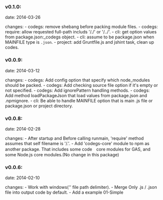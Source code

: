 ### v0.1.0:
date: 2014-03-26

changes:
    - codegs: remove shebang before packing module files.
    - codegs: require: allow requested full-path includs '/./' or '/../'.
    - cli: get option values from package.json:_codegs object.
    - cli: assume to be package.json when MAINFILE type is `.json`.
    - project: add Gruntfile.js and jshint task, clean up codes.


### v0.0.9:
date: 2014-03-12

changes:
    - codegs: Add config option that specify which node_modules should be packed.
    - codegs: Add checking source file option if it's empty or not specified.
    - codegs: Add ignorePattern handling methods.
    - codegs: Add method loadPackageJson that load values from package.json and .npmignore.
    - cli: Be able to handle MAINFILE option that is main .js file or package.json or project directory.


### v0.0.8:
date: 2014-02-28

changes:
    - After startup and Before calling runmain, 'require' method assumes that self filename is '/.'.
    - Add 'codegs-core' module to npm as another package. That includes some code　core modules for GAS, and some Node.js core modules.(No change in this package)


### v0.0.6:
date: 2014-02-10

changes:
    - Work with windows('\' file path delimiter).
    - Merge Only .js / .json file into output code by default.
    - Add a example 01-Simple

